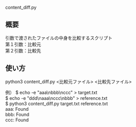 content_diff.py

概要
---
引数で渡されたファイルの中身を比較するスクリプト  
第１引数：比較元  
第２引数：比較先  

使い方
---
python3 content_diff.py <比較元ファイル> <比較先ファイル>  

例）
$ echo -e "aaa\nbbb\nccc" > target.txt  
$ echo -e "ddd\naaa\nccc\nbbb" > reference.txt  
$ python3 content_diff.py target.txt reference.txt  
aaa: Found  
bbb: Found  
ccc: Found  
  

